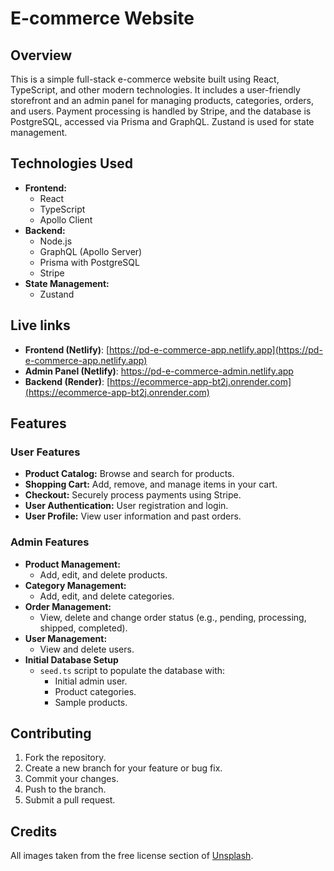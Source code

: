 # E-commerce Website

## Overview

This is a simple full-stack e-commerce website built using React, TypeScript, and other modern technologies. It includes a user-friendly storefront and an admin panel for managing products, categories, orders, and users. Payment processing is handled by Stripe, and the database is PostgreSQL, accessed via Prisma and GraphQL. Zustand is used for state management.

## Technologies Used

- **Frontend:**
  - React
  - TypeScript
  - Apollo Client
- **Backend:**
  - Node.js
  - GraphQL (Apollo Server)
  - Prisma with PostgreSQL
  - Stripe
- **State Management:**
  - Zustand

## Live links

- **Frontend (Netlify)**: [https://pd-e-commerce-app.netlify.app](https://pd-e-commerce-app.netlify.app)
- **Admin Panel (Netlify)**: [https://pd-e-commerce-admin.netlify.app ](https://pd-e-commerce-admin.netlify.app)
- **Backend (Render)**: [https://ecommerce-app-bt2j.onrender.com](https://ecommerce-app-bt2j.onrender.com)

## Features

### User Features

- **Product Catalog:** Browse and search for products.
- **Shopping Cart:** Add, remove, and manage items in your cart.
- **Checkout:** Securely process payments using Stripe.
- **User Authentication:** User registration and login.
- **User Profile:** View user information and past orders.

### Admin Features

- **Product Management:**
  - Add, edit, and delete products.
- **Category Management:**
  - Add, edit, and delete categories.
- **Order Management:**
  - View, delete and change order status (e.g., pending, processing, shipped, completed).
- **User Management:**
  - View and delete users.
- **Initial Database Setup**
  - `seed.ts` script to populate the database with:
    - Initial admin user.
    - Product categories.
    - Sample products.

## Contributing

1.  Fork the repository.
2.  Create a new branch for your feature or bug fix.
3.  Commit your changes.
4.  Push to the branch.
5.  Submit a pull request.

## Credits

All images taken from the free license section of [Unsplash](https://unsplash.com/).
